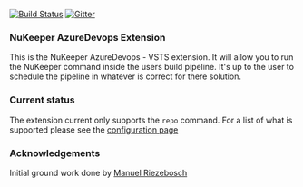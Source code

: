 
[![Build Status](https://travis-ci.org/NuKeeperDotNet/NuKeeper.svg?branch=master)](https://travis-ci.org/NuKeeperDotNet/NuKeeper/)
[![Gitter](https://img.shields.io/gitter/room/NuKeeperDotNet/Lobby.js.svg?maxAge=2592000)](https://gitter.im/NuKeeperDotNet/Lobby)

### NuKeeper AzureDevops Extension

This is the NuKeeper AzureDevops - VSTS extension. It will allow you to run the NuKeeper command inside the users build pipeline.
It's up to the user to schedule the pipeline in whatever is correct for there solution. 


### Current status

The extension current only supports the `repo` command. For a list of what is supported please see the [configuration page](https://github.com/NuKeeperDotNet/NuKeeper/wiki/Configuration#options)



### Acknowledgements

Initial ground work done by [Manuel Riezebosch](https://github.com/riezebosch)
